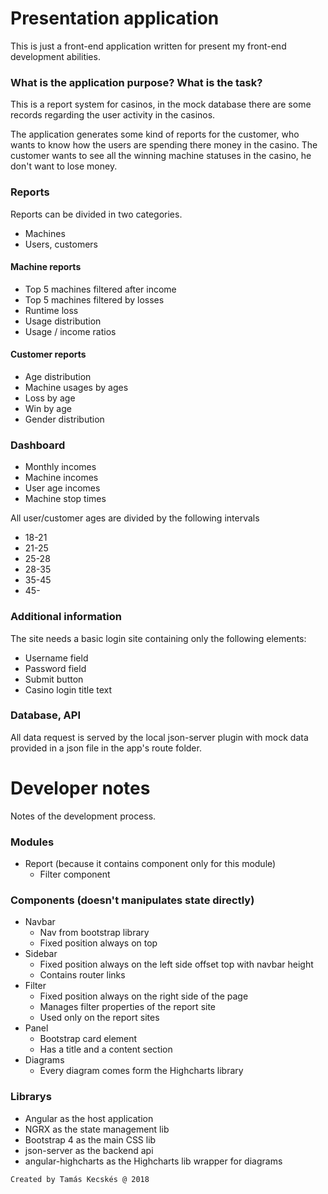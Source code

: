 # Presentation application

This is just a front-end application written for present my front-end development abilities.

### What is the application purpose? What is the task?

This is a report system for casinos, in the mock database there are some records regarding the user activity in the casinos.

The application generates some kind of reports for the customer, who wants to know how the users are spending there money in the casino.
The customer wants to see all the winning machine statuses in the casino, he don't want to lose money.

### Reports

Reports can be divided in two categories.
* Machines
* Users, customers

#### Machine reports
* Top 5 machines filtered after income
* Top 5 machines filtered by losses
* Runtime loss
* Usage distribution
* Usage / income ratios

#### Customer reports
* Age distribution
* Machine usages by ages
* Loss by age
* Win by age
* Gender distribution

### Dashboard
* Monthly incomes
* Machine incomes
* User age incomes
* Machine stop times

All user/customer ages are divided by the following intervals
* 18-21
* 21-25
* 25-28
* 28-35
* 35-45
* 45-

### Additional information
The site needs a basic login site containing only the following elements:
* Username field
* Password field
* Submit button
* Casino login title text

### Database, API
All data request is served by the local json-server plugin with mock data provided in a json file in the app's route folder.

# Developer notes

Notes of the development process.

### Modules
* Report (because it contains component only for this module)
  * Filter component

### Components (doesn't manipulates state directly)
* Navbar
  * Nav from bootstrap library
  * Fixed position always on top
* Sidebar
  * Fixed position always on the left side offset top with navbar height
  * Contains router links
* Filter
  * Fixed position always on the right side of the page
  * Manages filter properties of the report site
  * Used only on the report sites
* Panel
  * Bootstrap card element
  * Has a title and a content section
* Diagrams
  * Every diagram comes form the Highcharts library
  
### Librarys
* Angular as the host application
* NGRX as the state management lib
* Bootstrap 4 as the main CSS lib
* json-server as the backend api
* angular-highcharts as the Highcharts lib wrapper for diagrams


`Created by Tamás Kecskés @ 2018`
